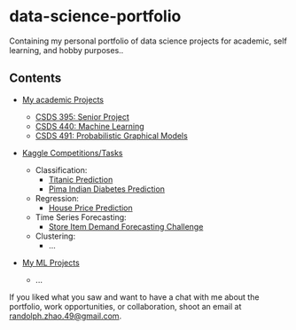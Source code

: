 # data-science-portfolio

Containing my personal portfolio of data science projects for academic, self learning, and hobby purposes..

## Contents

- [My academic Projects](https://github.com/vanity-lost/academic_projects)

  - [CSDS 395: Senior Project](https://github.com/vanity-lost/academic_projects/tree/main/CSDS%20395%20Projects)
  - [CSDS 440: Machine Learning](https://github.com/vanity-lost/academic_projects/tree/main/CSDS%20395%20Projects)
  - [CSDS 491: Probabilistic Graphical Models](https://github.com/vanity-lost/academic_projects/tree/main/CSDS%20491)

- [Kaggle Competitions/Tasks](https://github.com/vanity-lost/Kaggle-Projects)

  - Classification:
    - [Titanic Prediction](https://github.com/vanity-lost/Kaggle-Projects/tree/main/Titanic%20Prediction)
    - [Pima Indian Diabetes Prediction](https://github.com/vanity-lost/Kaggle-Projects/tree/main/Pima%20Indian%20Diabetes%20Prediction)
  - Regression:
    - [House Price Prediction](https://github.com/vanity-lost/Kaggle-Projects/tree/main/House%20Price%20Prediction)
  - Time Series Forecasting:
    - [Store Item Demand Forecasting Challenge](https://github.com/vanity-lost/Kaggle-Projects/tree/main/Store%20Item%20Demand%20Forecasting%20Challenge)
  - Clustering:
    - ...

- [My ML Projects](https://github.com/vanity-lost/ml_projects)
  - ...

<!-- - ### Machine Learning Algorithms

    - Naive Bayes

    - Logistic Regression

    - K Nearest Neighbours -->

If you liked what you saw and want to have a chat with me about the portfolio, work opportunities, or collaboration, shoot an email at randolph.zhao.49@gmail.com.
